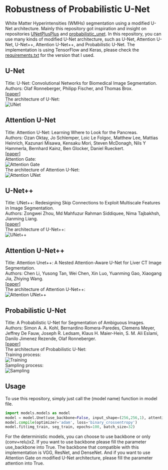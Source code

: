 # Robustness of Probabilistic U-Net
White Matter Hyperintensities (WMHs) segmentation using a modified U-Net architecture. Mainly this repository got inspiration and insight on repositories [UNetPlusPlus](https://github.com/MrGiovanni/UNetPlusPlus) and [probabilistic_unet](https://github.com/SimonKohl/probabilistic_unet). In this repository, you can use many kinds of modified U-Net architecture, such as U-Net, Attention U-Net, U-Net++, Attention U-Net++, and Probabilistic U-Net. The implementation is using TensorFlow and Keras, please check the [requirements.txt](https://github.com/rizalmaulanaa/Attention-XNet/blob/master/requirements.txt) for the version that I used.

## U-Net
Title: U-Net: Convolutional Networks for Biomedical Image Segmentation.<br>
Authors: Olaf Ronneberger, Philipp Fischer, and Thomas Brox.<br>
[[paper](https://arxiv.org/abs/1505.04597)]<br>
The architecture of U-Net:<br>
![UNet](https://github.com/rizalmaulanaa/Attention-XNet/blob/master/model%20img/Models-U_Net.png)<br>

## Attention U-Net
Title: Attention U-Net: Learning Where to Look for the Pancreas.<br>
Authors: Ozan Oktay, Jo Schlemper, Loic Le Folgoc, Matthew Lee, Mattias Heinrich, Kazunari Misawa, Kensaku Mori, Steven McDonagh, Nils Y Hammerla, Bernhard Kainz, Ben Glocker, Daniel Rueckert.<br>
[[paper](https://arxiv.org/abs/1804.03999)]<br>
Attention Gate:<br>
![Attention Gate](https://github.com/rizalmaulanaa/Attention-XNet/blob/master/model%20img/Models-Attention_Gate.png)<br>
The architecture of Attention U-Net:<br>
![Attention UNet](https://github.com/rizalmaulanaa/Attention-XNet/blob/master/model%20img/Models-Attention_U_Net.png)<br>

## U-Net++
Title: UNet++: Redesigning Skip Connections to Exploit Multiscale Features in Image Segmentation.<br>
Authors: Zongwei Zhou, Md Mahfuzur Rahman Siddiquee, Nima Tajbakhsh, Jianming Liang.<br>
[[paper](https://arxiv.org/abs/1912.05074)]<br>
The architecture of U-Net++:<br>
![UNet++](https://github.com/rizalmaulanaa/Attention-XNet/blob/master/model%20img/Models-U_Net%2B%2B.png)<br>

## Attention U-Net++
Title: Attention Unet++: A Nested Attention-Aware U-Net for Liver CT Image Segmentation.<br>
Authors: Chen Li, Yusong Tan, Wei Chen, Xin Luo, Yuanming Gao, Xiaogang Jia, Zhiying Wang.<br>
[[paper](https://ieeexplore.ieee.org/document/9190761)]<br>
The architecture of Attention U-Net++:<br>
![Attention UNet++](https://github.com/rizalmaulanaa/Attention-XNet/blob/master/model%20img/Models-Attention_U_Net%2B%2B%20with%20downsampling.png)<br>

## Probabilistic U-Net
Title: A Probabilistic U-Net for Segmentation of Ambiguous Images.<br>
Authors: Simon A. A. Kohl, Bernardino Romera-Paredes, Clemens Meyer, Jeffrey De Fauw, Joseph R. Ledsam, Klaus H. Maier-Hein, S. M. Ali Eslami, Danilo Jimenez Rezende, Olaf Ronneberger.<br>
[[paper](https://arxiv.org/abs/1806.05034)]<br>
The architecture of Probabilistic U-Net:<br>
Training process:<br>
![Training](https://github.com/rizalmaulanaa/Attention-XNet/blob/master/model%20img/Models-Probabilistic_U_Net-training.png)<br>
Sampling process:<br>
![Sampling](https://github.com/rizalmaulanaa/Attention-XNet/blob/master/model%20img/Models-Probabilistic_U_Net-sampling.png)<br>

## Usage
To use this repository, simply just call the (model name) function in model file.
```python
import models.models as model
model = model.Unet(use_backbone=False, input_shape=(256,256,1), attention=False)
model.compile(optimizer='adam', loss='binary_crossentropy')
model.fit(img_train, seg_train, epochs=100, batch_size=32)
```
For the deterministic models, you can choose to use backbone or only (conv+relu)x2. If you want to use backbone please fill the parameter use_backbone into True. The backbone that compatible with this implementation is VGG, ResNet, and DenseNet. And if you want to use Attention Gate on modified U-Net architecture, please fill the parameter attention into True.
